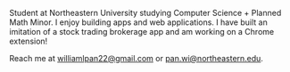 
Student at Northeastern University studying Computer Science + Planned Math Minor. I enjoy building apps and web applications. I have built an imitation of a stock trading brokerage app and am working on a Chrome extension! 

Reach me at williamlpan22@gmail.com or pan.wi@northeastern.edu. 
